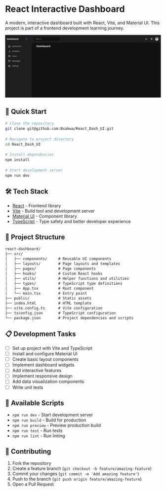 # React Interactive Dashboard

A modern, interactive dashboard built with React, Vite, and Material UI. This project is part of a frontend development learning journey.

![uidash](./react-dashboard/public/userdash.png)


## 🚀 Quick Start

```bash
# Clone the repository
git clone git@github.com:Bsakwa/React_Dash_UI.git

# Navigate to project directory
cd React_Dash_UI

# Install dependencies
npm install

# Start development server
npm run dev
```

## 🛠 Tech Stack

- [React](https://react.dev/) - Frontend library
- [Vite](https://vitejs.dev/) - Build tool and development server
- [Material UI](https://mui.com/) - Component library
- [TypeScript](https://www.typescriptlang.org/) - Type safety and better developer experience

## 📁 Project Structure

```
react-dashboard/
├── src/
│   ├── components/     # Reusable UI components
│   ├── layouts/        # Page layouts and templates
│   ├── pages/          # Page components
│   ├── hooks/          # Custom React hooks
│   ├── utils/          # Helper functions and utilities
│   ├── types/          # TypeScript type definitions
│   ├── App.tsx         # Root component
│   └── main.tsx        # Entry point
├── public/             # Static assets
├── index.html          # HTML template
├── vite.config.ts      # Vite configuration
├── tsconfig.json       # TypeScript configuration
└── package.json        # Project dependencies and scripts
```

## 📋 Development Tasks

- [ ] Set up project with Vite and TypeScript
- [ ] Install and configure Material UI
- [ ] Create basic layout components
- [ ] Implement dashboard widgets
- [ ] Add interactive features
- [ ] Implement responsive design
- [ ] Add data visualization components
- [ ] Write unit tests

## 🔧 Available Scripts

- `npm run dev` - Start development server
- `npm run build` - Build for production
- `npm run preview` - Preview production build
- `npm run test` - Run tests
- `npm run lint` - Run linting

## 🤝 Contributing

1. Fork the repository
2. Create a feature branch (`git checkout -b feature/amazing-feature`)
3. Commit your changes (`git commit -m 'Add amazing feature'`)
4. Push to the branch (`git push origin feature/amazing-feature`)
5. Open a Pull Request
